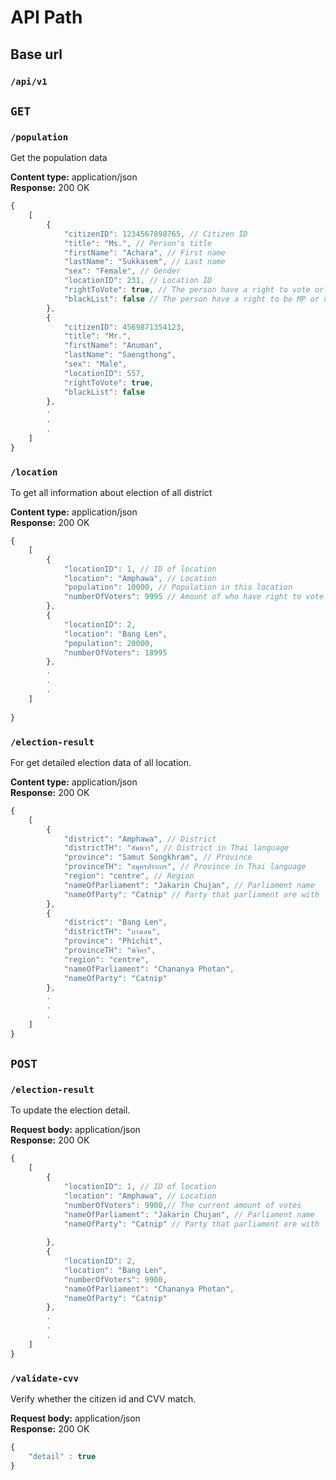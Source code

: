 # API Path

## Base url

### ```/api/v1```

##  ```GET```

### ```/population```
Get the population data

**Content type:** application/json  
**Response:** 200 OK

```js
{
    [
        {
            "citizenID": 1234567898765, // Citizen ID
            "title": "Ms.", // Person's title
            "firstName": "Achara", // First name
            "lastName": "Sukkasem", // Last name
            "sex": "Female", // Gender
            "locationID": 231, // Location ID 
            "rightToVote": true, // The person have a right to vote or not
            "blackList": false // The person have a right to be MP or not
        },
        {
            "citizenID": 4569871354123,
            "title": "Mr.",
            "firstName": "Anuman",
            "lastName": "Saengthong",
            "sex": "Male",
            "locationID": 557,
            "rightToVote": true,
            "blackList": false
        },
        .
        .
        .
    ]
}
```

### ```/location```
To get all information about election of all district  

**Content type:** application/json  
**Response:** 200 OK  
```js
{
    [
        {
            "locationID": 1, // ID of location
            "location": "Amphawa", // Location
            "population": 10000, // Population in this location
            "numberOfVoters": 9995 // Amount of who have right to vote
        },
        {
            "locationID": 2,
            "location": "Bang Len",
            "population": 20000,
            "numberOfVoters": 18995
        },
        .
        .
        .
    ]
    
}
```

### ```/election-result```
For get detailed election data of all location.  

**Content type:** application/json  
**Response:** 200 OK  

```js
{
    [
        {
            "district": "Amphawa", // District
            "districtTH": "อัมพวา", // District in Thai language
            "province": "Samut Songkhram", // Province
            "provinceTH": "สมุทรปราการ", // Province in Thai language
            "region": "centre", // Region
            "nameOfParliament": "Jakarin Chujan", // Parliament name
            "nameOfParty": "Catnip" // Party that parliament are with
        },
        {
            "district": "Bang Len",
            "districtTH": "บางเลน",
            "province": "Phichit",
            "provinceTH": "พิจิตร",
            "region": "centre",
            "nameOfParliament": "Chananya Photan",
            "nameOfParty": "Catnip"
        },
        .
        .
        .
    ]
}
```

## ```POST```

### ```/election-result```
To update the election detail.  

**Request body:** application/json  
**Response:** 200 OK  

```js
{
    [
        {
            "locationID": 1, // ID of location
            "location": "Amphawa", // Location
            "numberOfVoters": 9900,// The current amount of votes
            "nameOfParliament": "Jakarin Chujan", // Parliament name
            "nameOfParty": "Catnip" // Party that parliament are with
            
        },
        {
            "locationID": 2,
            "location": "Bang Len",
            "numberOfVoters": 9900,
            "nameOfParliament": "Chananya Photan", 
            "nameOfParty": "Catnip"
        },
        .
        .
        .
    ]
}
```

### ```/validate-cvv```
Verify whether the citizen id and CVV match.

**Request body:** application/json  
**Response:** 200 OK  

```js
{
    "detail" : true
}
```
